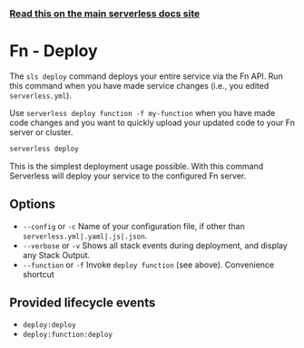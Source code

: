 <!--
title: Serverless Framework Commands - Fn - Deploy
menuText: deploy
menuOrder: 2
description: Deploy your service to the specified provider
layout: Doc
-->

<!-- DOCS-SITE-LINK:START automatically generated  -->

### [Read this on the main serverless docs site](https://www.serverless.com/framework/docs/providers/fn/cli-reference/deploy)

<!-- DOCS-SITE-LINK:END -->

# Fn - Deploy

The `sls deploy` command deploys your entire service via the Fn API. Run this command when you have made service changes (i.e., you edited `serverless.yml`).

Use `serverless deploy function -f my-function` when you have made code changes and you want to quickly upload your updated code to your Fn server or cluster.

```bash
serverless deploy
```

This is the simplest deployment usage possible. With this command Serverless will deploy your service to the configured Fn server.

## Options

- `--config` or `-c` Name of your configuration file, if other than `serverless.yml|.yaml|.js|.json`.
- `--verbose` or `-v` Shows all stack events during deployment, and display any Stack Output.
- `--function` or `-f` Invoke `deploy function` (see above). Convenience shortcut

## Provided lifecycle events

- `deploy:deploy`
- `deploy:function:deploy`
